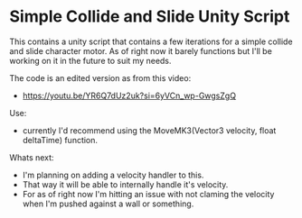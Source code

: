 # Simple Collide and Slide Unity Script

This contains a unity script that contains a few iterations for a simple collide and slide character motor. 
As of right now it barely functions but I'll be working on it in the future to suit my needs.

The code is an edited version as from this video:
- https://youtu.be/YR6Q7dUz2uk?si=6yVCn_wp-GwgsZgQ


Use:
- currently I'd recommend using the MoveMK3(Vector3 velocity, float deltaTime) function.

Whats next:
- I'm planning on adding a velocity handler to this.
- That way it will be able to internally handle it's velocity.
- For as of right now I'm hitting an issue with not claming the velocity when I'm pushed against a wall or something.

